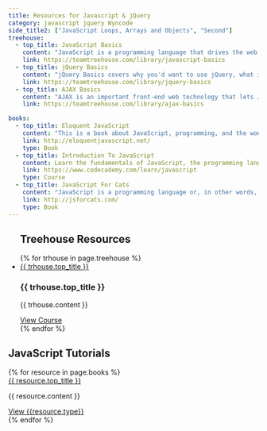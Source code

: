 ```yaml
---
title: Resources for Javascript & jQuery
category: javascript jquery Wyncode
side_title2: ["JavaScript Loops, Arrays and Objects", "Second"]
treehouse:
  - top_title: JavaScript Basics
    content: "JavaScript is a programming language that drives the web: from front-end user interface design, to backend server-side programming, you'll find JavaScript at every stage of a web site and web application. In this course, you'll learn the fundamental programming concepts and syntax of the JavaScript programming language."
    link: https://teamtreehouse.com/library/javascript-basics
  - top_title: jQuery Basics
    content: "jQuery Basics covers why you'd want to use jQuery, what it is and how to include it in your projects. You'll build several projects over the course to give you the confidence to integrate jQuery in your own projects and add that level of flair and interactivity to any site you work on."
    link: https://teamtreehouse.com/library/jquery-basics
  - top_title: AJAX Basics
    content: "AJAX is an important front-end web technology that lets JavaScript communicate with a web server. It lets you load new content without leaving the current page, creating a better, faster experience for your web site's visitors. In this course, you'll learn how AJAX works and how you can use JavaScript to communicate with a web server."
    link: https://teamtreehouse.com/library/ajax-basics

books:
  - top_title: Eloquent JavaScript
    content: "This is a book about JavaScript, programming, and the wonders of the digital. You can read it online here, or get your own paperback copy of the book."
    link: http://eloquentjavascript.net/
    type: Book
  - top_title: Introduction To JavaScript
    content: Learn the fundamentals of JavaScript, the programming language of the Web.
    link: https://www.codecademy.com/learn/javascript
    type: Course
  - top_title: JavaScript For Cats
    content: "JavaScript is a programming language or, in other words, a means by which a computer is instructed to do things."
    link: http://jsforcats.com/
    type: Book
---
```



<ul class="list--divided">
  <h2>Treehouse Resources</h2>
  {% for trhouse in page.treehouse %}
    <li class="list-item">
      <div class="grid__col--12 flex-wrap">
        <div class="grid__col--4 no-padding">
          <a href="{{ trhouse.link }}" class="treeh-panel">
            <div class="treeh-panel-heading text-center centered" style="width:90%">
              {{ trhouse.top_title }}
            </div>
          </a>
        </div>
        <div class="grid__col--8">
          <h3>{{ trhouse.top_title }}</h3>
          <p>{{ trhouse.content }}</p>
          <span>
            <a href="{{ trhouse.link }}" class="btn btn__hover" title="">View Course</a>
          </span>
        </div>
      </div>
    </li>
  {% endfor %}
</ul>


<h2>JavaScript Tutorials</h2>
<div class="grid__col--12">
  {% for resource in page.books %}
    <div class="grid__col--4">
      <a href="{{ trhouse.link }}" class="book-panel">
        <div class="book-panel-heading text-center centered" style="width:90%">
          {{ resource.top_title }}
        </div>
      </a>
      <p>{{ resource.content }}</p>
      <span>
        <a href="{{ trhouse.link }}" class="btn btn__hover" title="">View {{resource.type}}</a>
      </span>
    </div>
  {% endfor %}
</div>